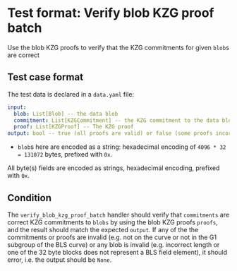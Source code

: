 # Test format: Verify blob KZG proof batch

Use the blob KZG proofs to verify that the KZG commitments for given `blob`s are correct

## Test case format

The test data is declared in a `data.yaml` file:

```yaml
input:
  blob: List[Blob] -- the data blob
  commitment: List[KZGCommitment] -- the KZG commitment to the data blob
  proof: List[KZGProof] -- The KZG proof
output: bool -- true (all proofs are valid) or false (some proofs incorrect)
```

- `blob`s here are encoded as a string: hexadecimal encoding of `4096 * 32 = 131072` bytes, prefixed with `0x`.

All byte(s) fields are encoded as strings, hexadecimal encoding, prefixed with `0x`.

## Condition

The `verify_blob_kzg_proof_batch` handler should verify that `commitments` are correct KZG commitments to `blobs` by using the blob KZG proofs `proofs`, and the result should match the expected `output`. If any of the the commitments or proofs are invalid (e.g. not on the curve or not in the G1 subgroup of the BLS curve) or any blob is invalid (e.g. incorrect length or one of the 32 byte blocks does not represent a BLS field element), it should error, i.e. the output should be `None`.
